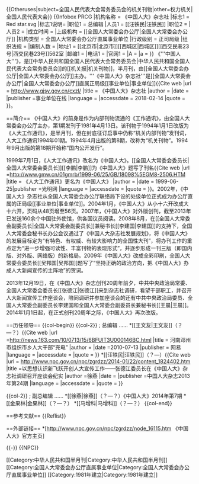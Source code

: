 {{Otheruses|subject=全国人民代表大会常务委员会的机关刊物|other=权力机关|全国人民代表大会}}
{{Infobox PRCG
|机构名称 = 《中国人大》杂志社
|标志1 = Red star.svg
|标志1说明=
|职位1 = 总编辑
|人员1 = [[汪铁民|汪铁民]]
|职位2 = 
|人员2 = 
|成立时间 = 
|上级机构 = [[全国人大常委会办公厅|全国人大常委会办公厅]]
|机构类型 = 全国人大常委会办公厅直属事业单位
|行政级别 = 正司局级
|组织法规 = 
|编制人数 = 
|地址1 = [[北京市|北京市]][[西城区|西城区]][[西交民巷23号|西交民巷23号]]562室
|邮编1 =
|电话1 = 
|官网1 = 
|A = 
|a = 
}}
《'''中国人大'''》，是[[中华人民共和国全国人民代表大会常务委员会|中华人民共和国全国人民代表大会常务委员会]]的[[机关报|机关刊物]]，半月刊，由[[全国人大常委会办公厅|全国人大常委会办公厅]]主办。'''《中国人大》杂志社'''是[[全国人大常委会办公厅|全国人大常委会办公厅]]直属正局级[[事业单位|事业单位]]<ref>{{Cite web |url = http://www.gjsy.gov.cn/cxzl/ |title = 《中国人大》杂志社 |author =  |date =  |publisher =事业单位在线  |language =  |accessdate = 2018-02-14 |quote =  }}</ref>。

==简介==
《中国人大》的前身是作为内部刊物流通的《工作通讯》，由全国人大常委会办公厅主办，第1期发刊于1981年4月13日。该刊物于1994年1月1日改版为《人大工作通讯》，是半月刊，但在封底征订启事中仍称“机关内部刊物”<ref>发刊词，人大工作通讯1994年01期</ref>。1994年4月出版的第8期，改称为“机关刊物”。1994年9月出版的第18期开始称“国内公开发行”。

1999年7月1日，《人大工作通讯》改名为《中国人大》。[[全国人大常委会委员长|全国人大常委会委员长]][[李鹏|李鹏]]为《中国人大》题写了刊名<ref>{{Cite web |url =http://www.gmw.cn/01gmrb/1999-06/25/GB/18098%5EGM8-2506.HTM  |title = 《人大工作通讯》更名为《中国人大》 |author =  |date =  1999-06-25|publisher =光明网  |language =  |accessdate =  |quote =  }}</ref>。2002年，《中国人大》杂志社从全国人大常委会办公厅联络局下设的处级单位正式成为办公厅直属的正局级[[事业单位|事业单位]]。2004年1月，《中国人大》从小十六开改成大十六开，页码从48页增至56页。2007年，《中国人大》对外版创刊，截至2013年已发送160余个中国驻外使馆，供各国议员阅读。2008年8月，在[[全国人大常委会副委员长|全国人大常委会副委员长]]兼秘书长[[李建国|李建国]]的支持下，全国人大常委会秘书长办公会议通过了《中国人大杂志社发展规划》，将《中国人大》的发展目标定为“有特色、有权威、有较大影响力的全国性大刊”，将办刊工作的重点定为“进一步增强可读性、丰富刊物的表现形式”，并逐步形成一刊三版（即国内版、对外版、网络版）的新格局。2009年《中国人大》改成全彩印刷，全国人大常委会委员长[[吴邦国|吴邦国]]题写了“坚持正确的政治方向，把《中国人大》办成人大新闻宣传的主阵地”的贺词<ref name=xuyan/>。

2013年12月19日，在《中国人大》杂志创刊20周年前夕，中共中央政治局常委、全国人大常委会委员长[[张德江|张德江]]来到杂志社调研，看望干部职工，并召开人大新闻宣传工作座谈会，陪同调研并参加座谈会的还有中共中央政治局委员、全国人大常委会副委员长李建国和全国人大常委会副委员长兼秘书长[[王晨|王晨]]。2014年1月1日起，在正式创刊20周年之际，《中国人大》再次改版<ref name=xuyan/>。

==历任领导==
{{col-begin}}
{{col-2}}
; 总编辑
……
*[[王文友|王文友]]（？—？）<ref>{{Cite web |url =http://news.163.com/10/0713/15/6BFUIT3U000146BC.html  |title = 河南邓州市组织市乡人大干部“充电” |author =  |date =2010-07-13  |publisher = 网易 |language =  |accessdate =  |quote =  }}</ref>
*[[汪铁民|汪铁民]]（？—）<ref name=xuyan>{{Cite web |url = http://www.npc.gov.cn/npc/zgrdzz/2014-01/22/content_1824402.htm |title =以思想认识新飞跃开创人大宣传工作——张德江委员长在《中国人大》杂志社调研召开座谈会纪实  |author =徐燕  |date =  |publisher =中国人大杂志2013年第24期 |language =  |accessdate =  |quote =  }}</ref>

{{col-2}}
; 副总编辑
……
*[[徐燕|徐燕]]（？—？）<ref name=ly>《中国人大》2014年第7期</ref>
*[[金果林|金果林]]（？—？）<ref name=ly/>
*[[马增科|马增科]]（？—？）<ref name=ly/>
{{col-end}}

==参考文献==
{{Reflist}}

==外部链接==
*[http://www.npc.gov.cn/npc/zgrdzz/node_16115.htm 《中国人大》官方主页]

{{-}}
{{NPC}}

[[Category:中华人民共和国半月刊|Category:中华人民共和国半月刊]]
[[Category:全国人大常委会办公厅直属事业单位|Category:全国人大常委会办公厅直属事业单位]]
[[Category:1981年建立|Category:1981年建立]]